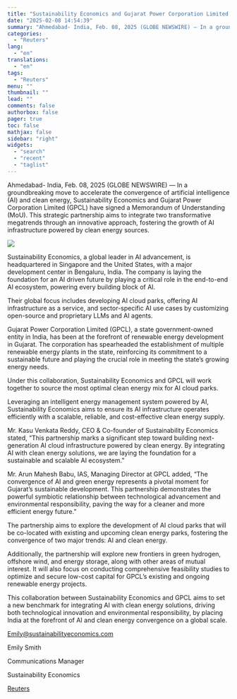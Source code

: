 ```yaml
---
title: "Sustainability Economics and Gujarat Power Corporation Limited Sign MoU to Accelerate the Convergence of AI and Clean Energy"
date: "2025-02-08 14:54:39"
summary: "Ahmedabad- India, Feb. 08, 2025 (GLOBE NEWSWIRE) — In a groundbreaking move to accelerate the convergence of artificial intelligence (AI) and clean energy, Sustainability Economics and Gujarat Power Corporation Limited (GPCL) have signed a Memorandum of Understanding (MoU). This strategic partnership aims to integrate two transformative megatrends through an innovative..."
categories:
  - "Reuters"
lang:
  - "en"
translations:
  - "en"
tags:
  - "Reuters"
menu: ""
thumbnail: ""
lead: ""
comments: false
authorbox: false
pager: true
toc: false
mathjax: false
sidebar: "right"
widgets:
  - "search"
  - "recent"
  - "taglist"
---
```


Ahmedabad- India, Feb. 08, 2025 (GLOBE NEWSWIRE) — In a groundbreaking move to accelerate the convergence of artificial intelligence (AI) and clean energy, Sustainability Economics and Gujarat Power Corporation Limited (GPCL) have signed a Memorandum of Understanding (MoU). This strategic partnership aims to integrate two transformative megatrends through an innovative approach, fostering the growth of AI infrastructure powered by clean energy sources.

![](https://s3.tradingview.com/news/image/tag:reuters.com,2025-02-08:newsml_GNX85SDJ1-e2417a487f3467006e58ce99cb1c558a-resized.jpeg)

Sustainability Economics, a global leader in AI advancement, is headquartered in Singapore and the United States, with a major development center in Bengaluru, India. The company is laying the foundation for an AI driven future by playing a critical role in the end-to-end AI ecosystem, powering every building block of AI.

Their global focus includes developing AI cloud parks, offering AI infrastructure as a service, and sector-specific AI use cases by customizing open-source and proprietary LLMs and AI agents.

Gujarat Power Corporation Limited (GPCL), a state government-owned entity in India, has been at the forefront of renewable energy development in Gujarat. The corporation has spearheaded the establishment of multiple renewable energy plants in the state, reinforcing its commitment to a sustainable future and playing the crucial role in meeting the state’s growing energy needs.

Under this collaboration, Sustainability Economics and GPCL will work together to source the most optimal clean energy mix for AI cloud parks.

Leveraging an intelligent energy management system powered by AI, Sustainability Economics aims to ensure its AI infrastructure operates efficiently with a scalable, reliable, and cost-effective clean energy supply.

Mr. Kasu Venkata Reddy, CEO & Co-founder of Sustainability Economics stated, “This partnership marks a significant step toward building next-generation AI cloud infrastructure powered by clean energy. By integrating AI with clean energy solutions, we are laying the foundation for a sustainable and scalable AI ecosystem.”

Mr. Arun Mahesh Babu, IAS, Managing Director at GPCL added, “The convergence of AI and green energy represents a pivotal moment for Gujarat’s sustainable development. This partnership demonstrates the powerful symbiotic relationship between technological advancement and environmental responsibility, paving the way for a cleaner and more efficient energy future.”

The partnership aims to explore the development of AI cloud parks that will be co-located with existing and upcoming clean energy parks, fostering the convergence of two major trends: AI and clean energy.

Additionally, the partnership will explore new frontiers in green hydrogen, offshore wind, and energy storage, along with other areas of mutual interest. It will also focus on conducting comprehensive feasibility studies to optimize and secure low-cost capital for GPCL’s existing and ongoing renewable energy projects.

This collaboration between Sustainability Economics and GPCL aims to set a new benchmark for integrating AI with clean energy solutions, driving both technological innovation and environmental responsibility, by placing India at the forefront of AI and clean energy convergence on a global scale.

Emily@sustainabilityeconomics.com

Emily Smith

Communications Manager

Sustainability Economics

[Reuters](https://www.tradingview.com/news/reuters.com,2025-02-08:newsml_GNX85SDJ1:0-sustainability-economics-and-gujarat-power-corporation-limited-sign-mou-to-accelerate-the-convergence-of-ai-and-clean-energy/)
